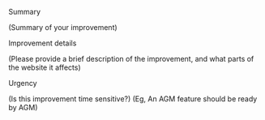 Summary

(Summary of your improvement)

Improvement details

(Please provide a brief description of the improvement, and what parts of the website it affects)

Urgency

(Is this improvement time sensitive?)
(Eg, An AGM feature should be ready by AGM)